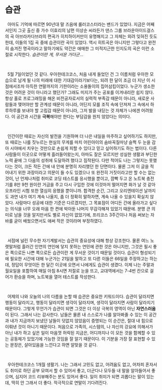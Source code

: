 # 습관

&nbsp;&nbsp;아마도 기억에 따르면 90년대 말 즈음에 롤러코스터라는 밴드가 있었다. 지금은 어째서인지 그곳 출신 중 가수 이효리의 남편 이상순 씨라든가 댄스 그룹 브라운아이드걸스의 곡 아브라카다브라의 편곡가 히치하이커만이 유명해지고 그 자체는 외려 잊혀진 듯도 한데, 이들의 1집 곡 중에 습관이란 곡이 있었다. 역시 히트곡은 아니지만 그렇다고 완전히 숨겨진 명곡이라고 말하기에도 약간은 애매한 그 미적지근한 인지도의 곡은 이런 소절로 시작한다. _습관이란 게, 무서운 거더군_...

<br>

&nbsp;&nbsp;5월 7일이었던 것 같다. 우아한테크코스, 처음 내게 들었던 건 그 이름처럼 우아한 모습으로 남게 될 나의 미래에 대한 기대감이라기보다는, 되려 한 달이 조금 더 지난 이 시점에서조차 아득한 연말까지의 기한이라는 소용돌이의 집어삼킴이었다. 누군가 생소한 것은 어려운 것이 아니라고 했던가? 그래도 미지가 주는 공포를 이겨내리란 쉽지 않다. 항상 홀로 프로그래밍을 해온 비전공자로서의 실력적 부족감 때문이 아니라, 새로운 사람들과 맺어야만 할 관계성 때문이 아니라, 어딘지 모를 조직 속에 던져져 그 속에서 하루하루를 보내야 할 고립감 때문이 아니라, 그저 발을 내딛는 것 자체가 나에겐 어려웠다. 이 공간과 시간을 **극복**해야만 한다는 부담감을 원치 않았다는 의미다.

<br>

&nbsp;&nbsp;인간이란 때로는 자신의 발전을 기원하며 더 나은 내일을 마주하고 싶어하기도 하지만, 또 때로는 나를 짓누르는 현실의 무게를 마치 어린아이의 숨바꼭질마냥 슬쩍 두 눈을 감아 시야에서 치우는 것만으로 손쉽게 피할 수 있다고 믿고 싶어하기도 하는 법이다. 다른 사람들이 이곳으로 어떻게 흘러들어왔는지, 아마도 잘은 모르지만 성실한 생활과 부딘한 노력 끝에 그 다음의 성취에 도달하려 했다고 짐작된다. 다만 적어도 나는 그렇지는 못했다는 것이, 크든 작든 간에 내 안에 분명히 자리했던 한 단면이다. 물론 그저 이 글을 적어내기 위한 과장이라고 의문이 들 수도 있겠으나 또 완전히 거짓이라고만 할 수는 없는 것이, 난 언제나처럼 취미로 코딩 테스트를 응시했을 뿐이고, 깜빡 두고 온 노트북 충전기를 8만 9천 원이란 거금을 주고 다시 구입한 것에 이것마저 떨어지면 화가 날 것 같아 오프라인 시험 또한 열심히 응했을 뿐이니까. 합격한 순간, 그리고 오리엔테이션 날까지도 과연 내가 여기 계속 나올지, 좀 더 정확히 말하자면, 계속 나올 수 있을지 확실치 않았다. 사람마다 성공에 대한 기준은 다르겠지만, 그 목표점이 어디든 간에 올라가고 싶다는 의식을 너무 오래 마음 한 켠에 박아둔 나머지 무감각해져 있었기 때문에. 분명 큰 의미로 남을 것을 알지만서도 별로 자신이 없었기에, 프리코스 3주간이나 처음 써보는 자바를 굳이 배웠으면서도 애써 작은 것이라며 부정하였다.

<br>

&nbsp;&nbsp;서점에 널린 무수한 자기계발서는 습관의 중요성에 대해 항상 강조한다. 물론 여느 노랫말처럼 흘러간 인연의 연인에 닿지 못하는 연민에 관한 것은 아니지만, 그것은 필시 좋은 쪽으로든 나쁜 쪽으로든 습관이란 게 무서운 것이기 때문일 것이다. 습관이 형성되기에 필요한 시간에 대해 누군가는 21일을 말하고 또 다른 이들은 66일을 주장하고는 하는데, 정답이 무엇이든 한 달간 이곳에 오면서 나에게도 습관이 생겼다. 이제 나는 주말과 월요일을 포함하여 매일 아침 8시면 저절로 눈을 뜨고, 교대역에서는 7-4번 칸으로 걸어가 환승을 하며, 노트북을 열어 테스트를 작성한다.

<br>

&nbsp;&nbsp;어제의 나와 오늘의 나의 다름을 논할 때 습관은 중요한 키워드이다. 습관이 달라지면 행동이 달라지고, 행동이 달라지면 생각이 달라지며, 생각이 달라지면 사람이 달라지기 때문이다. 그렇게 무언가가 습관이 되면 그것은 더 이상 극복의 영역이 아닌 **자연스러움**이 된다. 그래서 나는 감사한다. 남들은 물론 내 스스로가 나를 알아봐줄 수 있는 이 공간과 내가 지금까지 보냈던 날들이 덧없지 않았음이 증명되는 이 순간은, 절대 내 힘으로 이뤄낸 것이 아니기 때문이다. 처음으로 가족의, 시스템의, 나 자신의 강요에 의해서가 아닌 내가 하고 싶은 일이 마음껏 허락된 지금은, 어디까지나 이 모든 것을 함께할 수 있는 공동체가 있었기에 가능한 것임을 잘 알기 때문이다. 이 기분을 가장 잘 표현할 수 있는 문장은, 살아있음을 느낀다고 하면 알맞을 것 같다.

<br>

&nbsp;&nbsp;우아한테크코스 1개월 생활기. 나는 그래서 고민도 없고, 어려움도 없고, 어차피 혼자서도 취미로 하던 공부 모여서 할 수 있어서 좋고, 더군다나 모두들 내 말을 알아들어서 좋으며, 심지어 코드 리뷰해주는 분도 있어서 좋다. 일이 취미가 되면 괴롭다는 말이 있는데, 딱히 안 그래서 더 좋다. 적극적으로 연말이 기다려진다.